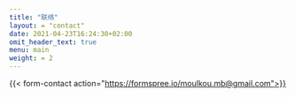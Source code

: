 ```yaml
---
title: "联络"
layout: = "contact"
date: 2021-04-23T16:24:30+02:00
omit_header_text: true
menu: main
weight: = 2
---
```



{{< form-contact action="https://formspree.io/moulkou.mb@gmail.com">}}
